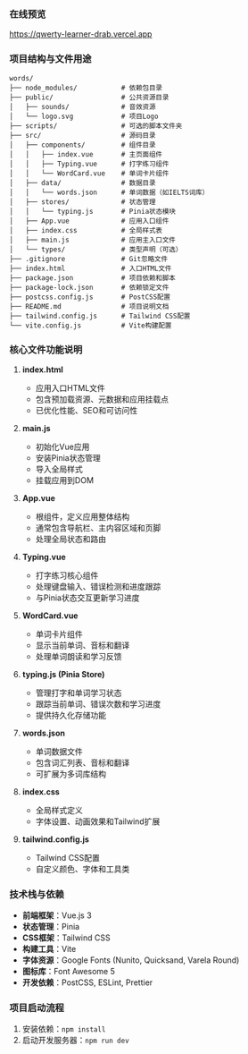 ### 在线预览

https://qwerty-learner-drab.vercel.app

### 项目结构与文件用途

```
words/
├── node_modules/           # 依赖包目录
├── public/                 # 公共资源目录
│   ├── sounds/             # 音效资源
│   └── logo.svg            # 项目Logo
├── scripts/                # 可选的脚本文件夹
├── src/                    # 源码目录
│   ├── components/         # 组件目录
│   │   ├── index.vue       # 主页面组件
│   │   ├── Typing.vue      # 打字练习组件
│   │   └── WordCard.vue    # 单词卡片组件
│   ├── data/               # 数据目录
│   │   └── words.json      # 单词数据（如IELTS词库）
│   ├── stores/             # 状态管理
│   │   └── typing.js       # Pinia状态模块
│   ├── App.vue             # 应用入口组件
│   ├── index.css           # 全局样式表
│   ├── main.js             # 应用主入口文件
│   └── types/              # 类型声明（可选）
├── .gitignore              # Git忽略文件
├── index.html              # 入口HTML文件
├── package.json            # 项目依赖和脚本
├── package-lock.json       # 依赖锁定文件
├── postcss.config.js       # PostCSS配置
├── README.md               # 项目说明文档
├── tailwind.config.js      # Tailwind CSS配置
└── vite.config.js          # Vite构建配置
```

### 核心文件功能说明

1. **index.html**
   - 应用入口HTML文件
   - 包含预加载资源、元数据和应用挂载点
   - 已优化性能、SEO和可访问性

2. **main.js**
   - 初始化Vue应用
   - 安装Pinia状态管理
   - 导入全局样式
   - 挂载应用到DOM

3. **App.vue**
   - 根组件，定义应用整体结构
   - 通常包含导航栏、主内容区域和页脚
   - 处理全局状态和路由

4. **Typing.vue**
   - 打字练习核心组件
   - 处理键盘输入、错误检测和进度跟踪
   - 与Pinia状态交互更新学习进度

5. **WordCard.vue**
   - 单词卡片组件
   - 显示当前单词、音标和翻译
   - 处理单词朗读和学习反馈

6. **typing.js (Pinia Store)**
   - 管理打字和单词学习状态
   - 跟踪当前单词、错误次数和学习进度
   - 提供持久化存储功能

7. **words.json**
   - 单词数据文件
   - 包含词汇列表、音标和翻译
   - 可扩展为多词库结构

8. **index.css**
   - 全局样式定义
   - 字体设置、动画效果和Tailwind扩展

9. **tailwind.config.js**
   - Tailwind CSS配置
   - 自定义颜色、字体和工具类

### 技术栈与依赖

- **前端框架**：Vue.js 3
- **状态管理**：Pinia
- **CSS框架**：Tailwind CSS
- **构建工具**：Vite
- **字体资源**：Google Fonts (Nunito, Quicksand, Varela Round)
- **图标库**：Font Awesome 5
- **开发依赖**：PostCSS, ESLint, Prettier

### 项目启动流程

1. 安装依赖：`npm install`
2. 启动开发服务器：`npm run dev`

